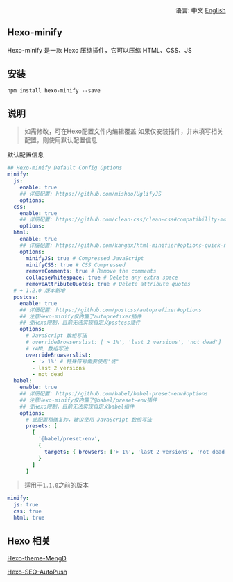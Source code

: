 <div align="right">
  语言: 中文
  <a title="English" href="/README_EN.md">English</a>
</div>

## Hexo-minify

Hexo-minify 是一款 Hexo 压缩插件，它可以压缩 HTML、CSS、JS

## 安装

```
npm install hexo-minify --save
```

## 说明

> 如需修改，可在Hexo配置文件内编辑覆盖
> 如果仅安装插件，并未填写相关配置，则使用默认配置信息

默认配置信息
```yml
## Hexo-minify Default Config Options
minify:
  js:
    enable: true
    ## 详细配置: https://github.com/mishoo/UglifyJS
    options:
  css:
    enable: true
    ## 详细配置: https://github.com/clean-css/clean-css#compatibility-modes
    options:
  html:
    enable: true
    ## 详细配置: https://github.com/kangax/html-minifier#options-quick-reference
    options: 
      minifyJS: true # Compressed JavaScript
      minifyCSS: true # CSS Compressed
      removeComments: true # Remove the comments
      collapseWhitespace: true # Delete any extra space
      removeAttributeQuotes: true # Delete attribute quotes
  # + 1.2.0 版本新增
  postcss:
    enable: true
    ## 详细配置: https://github.com/postcss/autoprefixer#options
    ## 注意Hexo-minify仅内置了autoprefixer插件
    ## 受Hexo限制，目前无法实现自定义postcss插件
    options: 
      # JavaScript 数组写法
      # overrideBrowserslist: ['> 1%', 'last 2 versions', 'not dead']
      # YAML 数组写法
      overrideBrowserslist: 
        - '> 1%' # 特殊符号需要使用'或"
        - last 2 versions
        - not dead
  babel: 
    enable: true
    ## 详细配置: https://github.com/babel/babel-preset-env#options
    ## 注意Hexo-minify仅内置了@babel/preset-env插件
    ## 受Hexo限制，目前无法实现自定义babel插件
    options:
      # 此配置稍微复炸，建议使用 JavaScript 数组写法
      presets: [
        [
          '@babel/preset-env',
          { 
            targets: { browsers: ['> 1%', 'last 2 versions', 'not dead'] }
          }
        ]
      ]
```

> 适用于`1.1.0`之前的版本

```yml
minify:
  js: true
  css: true
  html: true
```

## Hexo 相关

[Hexo-theme-MengD](https://github.com/lete114/hexo-theme-MengD)

[Hexo-SEO-AutoPush](https://github.com/lete114/hexo-seo-autopush)
